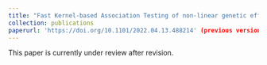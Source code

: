 ```yaml
---
title: "Fast Kernel-based Association Testing of non-linear genetic effects for Biobank-scale data"
collection: publications
paperurl: 'https://doi.org/10.1101/2022.04.13.488214' (previous version)
---
```

This paper is currently under review after revision.